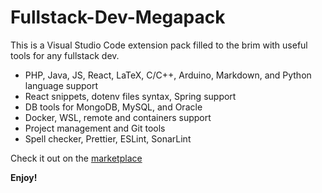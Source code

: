# Fullstack-Dev-Megapack

This is a Visual Studio Code extension pack filled to the brim with useful tools for any fullstack dev.

- PHP, Java, JS, React, LaTeX, C/C++, Arduino, Markdown, and Python language support
- React snippets, dotenv files syntax, Spring support
- DB tools for MongoDB, MySQL, and Oracle
- Docker, WSL, remote and containers support
- Project management and Git tools
- Spell checker, Prettier, ESLint, SonarLint

Check it out on the [marketplace](https://marketplace.visualstudio.com/items?itemName=Soulsbros.fullstack-dev-megapack)

**Enjoy!**
